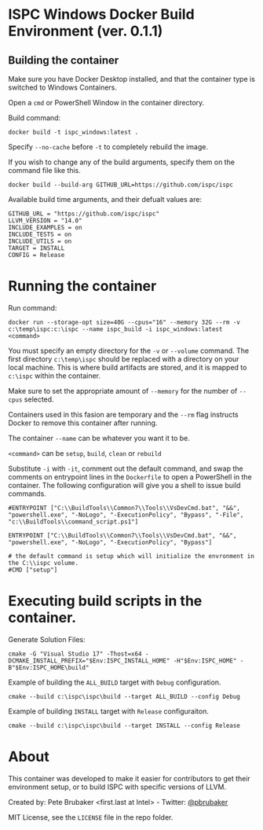 # ISPC Windows Docker Build Environment (ver. 0.1.1)

## Building the container

Make sure you have Docker Desktop installed, and that the container type is switched to Windows Containers.

Open a `cmd` or PowerShell Window in the container directory.

Build command: 

    docker build -t ispc_windows:latest .

Specify `--no-cache` before `-t` to completely rebuild the image.

If you wish to change any of the build arguments, specify them on the command file like this.

    docker build --build-arg GITHUB_URL=https://github.com/ispc/ispc

Available build time arguments, and their defualt values are:

    GITHUB_URL = "https://github.com/ispc/ispc"
    LLVM_VERSION = "14.0"
    INCLUDE_EXAMPLES = on
    INCLUDE_TESTS = on
    INCLUDE_UTILS = on
    TARGET = INSTALL
    CONFIG = Release

# Running the container

Run command: 

    docker run --storage-opt size=40G --cpus="16" --memory 32G --rm -v c:\temp\ispc:c:\ispc --name ispc_build -i ispc_windows:latest <command>

You must specify an empty directory for the `-v` or `--volume` command.  The first directory `c:\temp\ispc` should be replaced with a directory on your local machine.  This is where build artifacts are stored, and it is mapped to `c:\ispc` within the container.

Make sure to set the appropriate amount of `--memory` for the number of `--cpus` selected.

Containers used in this fasion are temporary and the `--rm` flag instructs Docker to remove this container after running.

The container `--name` can be whatever you want it to be.

`<command>` can be `setup`, `build`, `clean` or `rebuild`

Substitute `-i` with `-it`, comment out the default command, and swap the comments on entrypoint lines in the `Dockerfile` to open a PowerShell in the container.  The following configuration will give you a shell to issue build commands.
   
    #ENTRYPOINT ["C:\\BuildTools\\Common7\\Tools\\VsDevCmd.bat", "&&", "powershell.exe", "-NoLogo", "-ExecutionPolicy", "Bypass", "-File", "c:\\BuildTools\\command_script.ps1"]

    ENTRYPOINT ["C:\\BuildTools\\Common7\\Tools\\VsDevCmd.bat", "&&", "powershell.exe", "-NoLogo", "-ExecutionPolicy", "Bypass"]

    # the default command is setup which will initialize the envronment in the C:\\ispc volume.
    #CMD ["setup"]

# Executing build scripts in the container.

Generate Solution Files:

    cmake -G "Visual Studio 17" -Thost=x64 -DCMAKE_INSTALL_PREFIX="$Env:ISPC_INSTALL_HOME" -H"$Env:ISPC_HOME" -B"$Env:ISPC_HOME\build"

Example of building the `ALL_BUILD` target with `Debug` configuration.
    
    cmake --build c:\ispc\ispc\build --target ALL_BUILD --config Debug

Example of building `INSTALL` target with `Release` configuraiton.

    cmake --build c:\ispc\ispc\build --target INSTALL --config Release

# About

This container was developed to make it easier for contributors to get their environment setup, or to build ISPC with specific versions of LLVM.

Created by: Pete Brubaker <first.last at Intel> - Twitter: [@pbrubaker](https://twitter.com/pbrubaker)

MIT License, see the `LICENSE` file in the repo folder.
